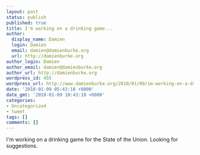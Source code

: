 ```yaml
---
layout: post
status: publish
published: true
title: I'm working on a drinking game...
author:
  display_name: Damien
  login: Damien
  email: damien@damienburke.org
  url: http://damienburke.org
author_login: Damien
author_email: damien@damienburke.org
author_url: http://damienburke.org
wordpress_id: 455
wordpress_url: http://www.damienburke.org/2010/01/09/im-working-on-a-drinking-game/
date: '2010-01-09 05:43:18 +0000'
date_gmt: '2010-01-09 10:43:18 +0000'
categories:
- Uncategorized
- tweet
tags: []
comments: []
---
```

<p>I'm working on a drinking game for the State of the Union. Looking for suggestions.</p>
